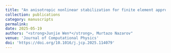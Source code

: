 ```yaml
---
title: "An anisotropic nonlinear stabilization for finite element approximation of Vlasov–Poisson equations"
collection: publications
category: manuscripts
permalink: 
date: 2025-05-19
authors: "<strong>Junjie Wen*</strong>, Murtazo Nazarov"
venue: 'Journal of Computational Physics'
doi: 'https://doi.org/10.1016/j.jcp.2025.114079'
---
```

